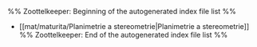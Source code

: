 %% Zoottelkeeper: Beginning of the autogenerated index file list  %%
-  [[mat/maturita/Planimetrie a stereometrie|Planimetrie a stereometrie]]
%% Zoottelkeeper: End of the autogenerated index file list  %%
